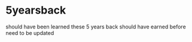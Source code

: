 # 5yearsback
should have been learned these 5 years back
should have earned before need to be updated
